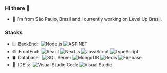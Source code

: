 ### Hi there 👋

- 🔭 I’m from São Paulo, Brazil and I currently working on Level Up Brasil.

### Stacks

- 🗄 &nbsp;BackEnd:&nbsp;
  ![Node.js](https://img.shields.io/badge/-Node.js-393939?style=flat&logo=node.js)
  ![ASP.NET](https://img.shields.io/badge/-ASP.NET-393939?style=flat&logo=dotnet)
- 🌐 &nbsp;FrontEnd:&nbsp;
  ![React](https://img.shields.io/badge/-React-393939?style=flat&logo=react)
  ![Next.js](https://img.shields.io/badge/-Next.js-393939?style=flat&logo=next.js)
  ![JavaScript](https://img.shields.io/badge/-JavaScript-393939?style=flat&logo=javascript)
  ![TypeScript](https://img.shields.io/badge/-TypeScript-393939?style=flat&logo=typescript)
- 🛢 &nbsp;Database:&nbsp;
  ![SQL Server](https://img.shields.io/badge/-SQL%20Server-393939?style=flat&logo=microsoft-sql-server&logoColor=00d8fd)
  ![MongoDB](https://img.shields.io/badge/-MongoDB-393939?style=flat&logo=mongodb)
  ![Redis](https://img.shields.io/badge/-Redis-393939?style=flat&logo=redis)
  ![Firebase](https://img.shields.io/badge/-Firebase-393939?style=flat&logo=firebase)
- 🔧 &nbsp;IDE's:&nbsp;
  ![Visual Studio Code](https://img.shields.io/badge/-Visual%20Studio%20Code-393939?style=flat&logo=visual-studio-code&logoColor=007ACC)
  ![Visual Studio](https://img.shields.io/badge/-Visual%20Studio-393939?style=flat&logo=visual-studio&logoColor=5C2D91)
